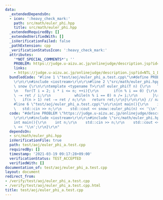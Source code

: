 ```yaml
---
data:
  _extendedDependsOn:
  - icon: ':heavy_check_mark:'
    path: src/math/euler_phi.hpp
    title: src/math/euler_phi.hpp
  _extendedRequiredBy: []
  _extendedVerifiedWith: []
  _isVerificationFailed: false
  _pathExtension: cpp
  _verificationStatusIcon: ':heavy_check_mark:'
  attributes:
    '*NOT_SPECIAL_COMMENTS*': ''
    PROBLEM: https://judge.u-aizu.ac.jp/onlinejudge/description.jsp?id=NTL_1_D
    links:
    - https://judge.u-aizu.ac.jp/onlinejudge/description.jsp?id=NTL_1_D
  bundledCode: "#line 1 \"test/aoj/euler_phi_a.test.cpp\"\n#define PROBLEM \"https://judge.u-aizu.ac.jp/onlinejudge/description.jsp?id=NTL_1_D\"\
    \r\n\r\n#include <iostream>\r\n\r\n#line 2 \"src/math/euler_phi.hpp\"\n\r\nnamespace\
    \ snow {\r\n\r\ntemplate <typename T>\r\nT euler_phi(T n) {\r\n   T ret = n;\r\
    \n   for(T i = 2; i * i <= n; ++i){\r\n       if(n % i == 0) {\r\n           ret\
    \ -= ret / i;\r\n           while(n % i == 0) n /= i;\r\n       }\r\n   }\r\n\
    \   if(n > 1) ret -= ret / n;\r\n   return ret;\r\n}\r\n\r\n} // namespace snow\n\
    #line 6 \"test/aoj/euler_phi_a.test.cpp\"\n\r\nint main(){\r\n    int n;\r\n \
    \   std::cin >> n;\r\n    std::cout << snow::euler_phi(n) << '\\n';\r\n}\r\n"
  code: "#define PROBLEM \"https://judge.u-aizu.ac.jp/onlinejudge/description.jsp?id=NTL_1_D\"\
    \r\n\r\n#include <iostream>\r\n\r\n#include \"src/math/euler_phi.hpp\"\r\n\r\n\
    int main(){\r\n    int n;\r\n    std::cin >> n;\r\n    std::cout << snow::euler_phi(n)\
    \ << '\\n';\r\n}\r\n"
  dependsOn:
  - src/math/euler_phi.hpp
  isVerificationFile: true
  path: test/aoj/euler_phi_a.test.cpp
  requiredBy: []
  timestamp: '2021-03-19 09:17:28+09:00'
  verificationStatus: TEST_ACCEPTED
  verifiedWith: []
documentation_of: test/aoj/euler_phi_a.test.cpp
layout: document
redirect_from:
- /verify/test/aoj/euler_phi_a.test.cpp
- /verify/test/aoj/euler_phi_a.test.cpp.html
title: test/aoj/euler_phi_a.test.cpp
---
```

